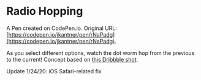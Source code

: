 # Radio Hopping

A Pen created on CodePen.io. Original URL: [https://codepen.io/jkantner/pen/rNaPadg](https://codepen.io/jkantner/pen/rNaPadg).

As you select different options, watch the dot worm hop from the previous to the current! Concept based on [this Dribbble shot](https://cdn.dribbble.com/users/924129/screenshots/4710986/radio-buttons.gif?vid=1).

Update 1/24/20: iOS Safari-related fix
